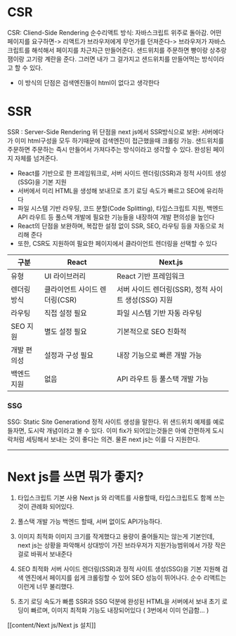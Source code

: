 

# CSR

CSR: Cliend-Side Rendering
순수리액트 방식: 자바스크립트 위주로 돌아감. 어떤 페이지를 요구하면-> 리액트가 브라우저에게 무언가를 던져준다-> 브라우저가 자바스크립트를 해석해서 페이지를 차근차근 만들어준다. 샌드위치를 주문하면 빵이랑 상추랑 잼이랑 고기랑 계란을 준다. 그러면 내가 그 걸가지고 샌드위치를 만들어먹는 방식이라고 할 수 있다. 
- 이 방식의 단점은 검색엔진들이 html이 없다고 생각한다



# SSR

SSR : Server-Side Rendering
위 단점을 next js에서 SSR방식으로 보완: 서버에다가 이미 html구성을 모두 하기때문에 검색엔진이 접근했을때 크롤링 가능. 샌드위치를 주문하면 주문하는 즉시 만들어서 가져다주는 방식이라고 생각할 수 있다. 완성된 페이지 자체를 넘겨준다.

- React를 기반으로 한 프레임워크로, 서버 사이드 렌더링(SSR)과 정적 사이트 생성(SSG)을 기본 지원
- 서버에서 미리 HTML을 생성해 보내므로 초기 로딩 속도가 빠르고 SEO에 유리하다
- 파일 시스템 기반 라우팅, 코드 분할(Code Splitting), 타입스크립트 지원, 백엔드 API 라우트 등 풀스택 개발에 필요한 기능들을 내장하여 개발 편의성을 높인다
- React의 단점을 보완하며, 복잡한 설정 없이 SSR, SEO, 라우팅 등을 자동으로 처리해 준다
- 또한, CSR도 지원하여 필요한 페이지에서 클라이언트 렌더링을 선택할 수 있다

| 구분     | React              | Next.js                            |
| ------ | ------------------ | ---------------------------------- |
| 유형     | UI 라이브러리           | React 기반 프레임워크                     |
| 렌더링 방식 | 클라이언트 사이드 렌더링(CSR) | 서버 사이드 렌더링(SSR), 정적 사이트 생성(SSG) 지원 |
| 라우팅    | 직접 설정 필요           | 파일 시스템 기반 자동 라우팅                   |
| SEO 지원 | 별도 설정 필요           | 기본적으로 SEO 친화적                      |
| 개발 편의성 | 설정과 구성 필요          | 내장 기능으로 빠른 개발 가능                   |
| 백엔드 지원 | 없음                 | API 라우트 등 풀스택 개발 가능                |

### SSG 
SSG: Static Site Generationd
정적 사이트 생성을 말한다. 
위 샌드위치 예제를 예로 들자면, 도시락 개념이라고 볼 수 있다. 
이미 fix가 되어있는것들은 아예 간편하게 도시락처럼 세팅해서 보내는 것이 좋다는 의견.
물론 next js는 이를 다 지원한다.


---


# Next js를 쓰면 뭐가 좋지?

1. 타입스크립트 기본 사용
	Next js 와 리액트를 사용할때, 타입스크립트도 함께 쓰는것이 관례화 되어있다.

2. 풀스택 개발 가능
	백엔드 할때, 서버 없이도 API가능하다. 

3. 이미지 최적화
	이미지 크기를 작게했다고 용량이 줄어들지는 않는게 기본인데,  next js는 상황을 파악해서 상대방이 가진 브라우저가 지원가능범위에서 가장 작은걸로 바꿔서 보내준다

4. SEO 최적화
	서버 사이드 렌더링(SSR)과 정적 사이트 생성(SSG)을 기본 지원해 검색 엔진에서 페이지를 쉽게 크롤링할 수 있어 SEO 성능이 뛰어나다. 순수 리액트는 이런게 너무 불리했다.

5. 초기 로딩 속도가 빠름
	SSR과 SSG 덕분에 완성된 HTML을 서버에서 보내 초기 로딩이 빠르며, 이미지 최적화 기능도 내장되어있다 ( 3번에서 이미 언급함... )



[[content/Next js/Next js 설치]]